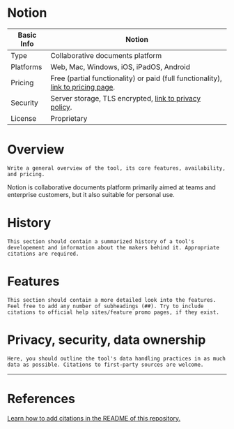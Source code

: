 # Notion

Basic Info | Notion
------------ | -------------
Type | Collaborative documents platform
Platforms | Web, Mac, Windows, iOS, iPadOS, Android
Pricing | Free (partial functionality) or paid (full functionality), [link to pricing page](https://notion.so/pricing).
Security | Server storage, TLS encrypted, [link to privacy policy](https://www.notion.so/Privacy-Policy-3468d120cf614d4c9014c09f6adc9091).
License | Proprietary

# Overview
```
Write a general overview of the tool, its core features, availability, and pricing.
```
Notion is collaborative documents platform primarily aimed at teams and enterprise customers, but it also suitable for personal use. 

# History
```
This section should contain a summarized history of a tool's developement and information about the makers behind it. Appropriate citations are required.
```

# Features
```
This section should contain a more detailed look into the features. Feel free to add any number of subheadings (##). Try to include citations to official help sites/feature promo pages, if they exist.
```

# Privacy, security, data ownership
```
Here, you should outline the tool's data handling practices in as much data as possible. Citations to first-party sources are welcome.
```

---
# References
[Learn how to add citations in the README of this repository.](https://github.com/ToolsForThought/tool-wiki/blob/master/readme.md/#citations)
